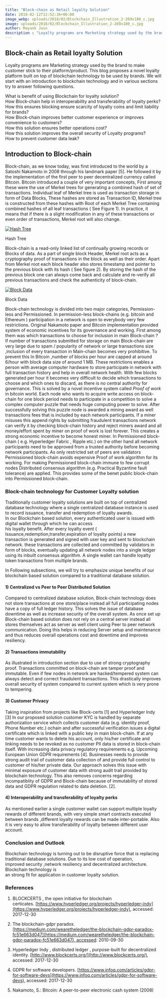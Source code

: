 ```yaml
---
title: "Block-chain as Retail loyalty Solution"
date: 2018-02-12T12:52:36+06:00
image_webp: uploads/2018/02/Blockchain_Illustration_2-269x180_c.jpg
image: uploads/2018/02/Blockchain_Illustration_2-269x180_c.jpg
author: Mayank Jain
description : "Loyalty programs are Marketing strategy used by the brand to make customer stick to their platform/product. This blog proposes a novel loyalty platform built on top of blockchain technology to be used by brands"
---
```


Block-chain as Retail loyalty Solution
--------------------------------------

Loyalty programs are Marketing strategy used by the brand to make customer stick to their platform/product. This blog proposes a novel loyalty platform built on top of blockchain technology to be used by brands. We will start with an introduction to blockchain technology and in various sections try to answer following questions.

What is benefit of using Blockchain for loyalty solution?  
How Block-chain help in interoperability and transferability of loyalty perks?  
How this ensures blocking ensure scarcity of loyalty coins and limit liability for brands?  
How Block-chain improves better customer experience or improves convenience to customers?  
How this solution ensures better operations cost?  
How this solution improves the overall security of Loyalty programs?  
How to prevent customer data leak?

**Introduction to Block-chain**
-------------------------------

Block-chain, as we know today, was first introduced to the world by a Satoshi Nakamoto in 2008 through his landmark paper \[5\]. He followed it by the implementation of the first peer to peer decentralized currency called Bitcoin. Bitcoin introduced a couple of very important concepts, First among these were the use of Merkel trees for generating a combined hash of set of transactions. Individual leaf of Merkel tree is used as transaction storage in form of Data Blocks, These hashes are stored as Transaction ID, Merkel tree is constructed from these hashes with Root of each Merkel Tree containing combined hashes of all leaf transactions ( See Figure 1). In practice, it means that if there is a slight modification in any of these transactions or even order of transactions, Merkel root will also change.

[![Hash Tree](http://experiencesutra.com/wp-content/uploads/2018/02/hashTree-1024x652.png)](http://experiencesutra.com/wp-content/uploads/2018/02/hashTree.png)

Hash Tree

Block-chain is a read-only linked list of continually growing records or Blocks of data. As a part of single block Header, Merkel root acts as a cryptography proof of transactions in the block as well as their order. Apart from Merkel root each block header also stores timestamp and pointer to the previous block with its hash ( See figure 2). By storing the hash of the previous block one can always come back and calculate and re-verify all previous transactions and check the authenticity of block-chain.

[![Block Data](http://experiencesutra.com/wp-content/uploads/2018/02/blockData.png)](http://experiencesutra.com/wp-content/uploads/2018/02/blockData.png)

Block Data

Block-chain technology is divided into two major categories, Permission-less and Permissioned. In permission-less block-chains (e.g. bitcoin and Ethereum ) participation in a network is open to everybody very few restrictions. Original Nakamoto paper and Bitcoin implementation provided system of economic incentives for its governance and working. First among them was which transactions to choose for inclusion in main Block-chain ? If number of transactions submitted for storage on main Block-chain are very large due to spam / popularity of network or large transactions size ,inclusion of every transaction in Main-chain becomes very prohibitive. To prevent this In Bitcoin ,number of blocks per hour are capped at around 6/hour with block data size of around 1 MB. These restrictions enables a person with average computer hardware to store participate in network with full transaction history and help in overall network health. With few blocks generated per hour it becomes very difficult to decide which transactions to choose and which ones to discard, as there is no central authority for governance. This is solved by a novel incentive system called _Proof of work_ in bitcoin world. Each node who wants to acquire write access on block-chain for one block period needs to participate in a competition to solve a complex computer puzzle that needs huge computing power to solve. After successfully solving this puzzle node is awarded a mining award as well transactions fees that is included by each network participants. If a miner misuses this append rights by submitting fraudulent transactions network can verify it by checking block-chain history and reject miners award and all money/effort spent by miner on proof of work is lost forever. This creates a strong economic incentive to become honest miner. In Permissioned block-chain ( e.g. Hyperledger Fabric , Ripple etc.) on the other hand all network participants need to be approved from a trusted authority before becoming network participants. As only restricted set of peers are validators Permissioned block-chain avoids expensive Proof of work algorithm for its working. For making Permissioned block-chain immune to few corrupt nodes Distributed consensus algorithm (e.g. Practical Byzantine fault tolerance) are applied. This provides some of the benet public block-chain into Permissioned block-chain.

### Block-chain technology for Customer Loyalty solution

Traditionally customer loyalty solutions are built on top of centralized database technology where a single centralized database instance is used to record issuance, transfer and redemption of loyalty awards.  
In our Blockchain based solution, every authenticated user is issued with digital wallet through which he can access  
his loyalty benefit. After every loyalty event ( Issuance,redemption,transfer,expiration of loyalty points) a new  
transaction is generated and signed with user key and sent to blockchain network. these transactions are collected and committed by validators in form of blocks, eventually updating all network nodes into a single ledger using its inbuilt consensus algorithm. A single wallet can handle loyalty token transactions from multiple brands.

In Following subsections, we will try to emphasize unique benefits of our blockchain based solution compared to a traditional database solution.

#### 1) Centralized vs Peer to Peer Distributed Solution

Compared to centralized database solution, Block-chain technology does not store transactions at one store/place instead all full participating nodes have a copy of full ledger history. This solves the issue of database downtime as well as increase security of the overall system. As once set up Block-chain based solution does not rely on a central server instead all stores themselves act as server as well client using Peer to peer network communication. Doing this helps in reducing Server setup and maintenance and thus reduces overall operations cost and downtime and improves resiliency.

#### 2) Transactions immutability

As illustrated in introduction section due to use of strong cryptography proof. Transactions committed on block-chain are tamper proof and immutable. Even if few nodes in network are hacked/tempered system can always detect and correct fraudulent transactions. This drastically improves overall security of system compared to current system which is very prone to tempering.

#### 3) Customer Privacy

Taking inspiration from projects like Block-certs \[1\] and Hyperledger Indy \[3\] In our proposed solution customer KYC is handled by separate authorization service which collects customer data (e.g. identity proof, Phone Number etc.) ochain and after successful verification issues a digital certificate which is linked with a public key in main block-chain. If at any time customer wants to delete his account, only his/her certificate and linking needs to be revoked as no customer PII data is stored in block-chain itself. With increasing data privacy regulatory requirements e.g. Upcoming European Union GDPR requirements \[4\]. Businesses needs to provide strong audit trail of customer data collection of and provide full control to customer of his/her private data. Our approach solves this issue with minimal exposure of customer data with strong audit trail provided by blockchain technology. This also removes concerns regarding incompatiblity of GDPR and Block-chain because of immutability of stored data and GDPR regulation related to data deletion. \[2\].

#### 4) Interoperability and transferability of loyalty perks

As mentioned earlier a single customer wallet can support multiple loyalty rewards of different brands, with very simple smart contracts executed between brands ,different loyalty rewards can be made inter-portable. Also it is very easy to allow transferability of loyalty between different user account.

### Conclusion and Outlook

Blockchain technology is turning out to be disruptive force that is replacing traditional database solutions. Due to its low cost of operation,  
improved security ,network resiliency and decentralized architecture. Blockchain technology is  
an strong fit for application in customer loyalty solution.

### References

1. BLOCKCERTS , the open initiative for blockchain certicates. [https://www.hyperledger.org/projects/hyperledger-indy](https://www.hyperledger.org/projects/hyperledger-indy), accessed: 2017-12-30

2. The blockchain-gdpr paradox. [https://medium.com/wearetheledger/the-blockchain-gdpr-paradox-fc51e663d047](https://medium.com/wearetheledger/the-blockchain-gdpr-paradox-fc51e663d047), accessed: 2010-09-30

3. Hyperledger Indy , distributed ledger , purpose-built for decentralized identity. [http://www.blockcerts.org/](http://www.blockcerts.org/), accessed: 2017-12-30

4. GDPR for software developers. [https://www.infoq.com/articles/gdpr-for-software-devs](https://www.infoq.com/articles/gdpr-for-software-devs), accessed: 2017-12-30

5. Nakamoto, S.: Bitcoin: A peer-to-peer electronic cash system (2008)